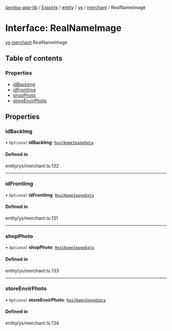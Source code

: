 [laxinba-app-lib](../README.md) / [Exports](../modules.md) / [entity](../modules/entity.md) / [ys](../modules/entity.ys.md) / [merchant](../modules/entity.ys.merchant.md) / RealNameImage

# Interface: RealNameImage

[ys](../modules/entity.ys.md).[merchant](../modules/entity.ys.merchant.md).RealNameImage

## Table of contents

### Properties

- [idBackImg](entity.ys.merchant.RealNameImage.md#idbackimg)
- [idFrontImg](entity.ys.merchant.RealNameImage.md#idfrontimg)
- [shopPhoto](entity.ys.merchant.RealNameImage.md#shopphoto)
- [storeEnvirPhoto](entity.ys.merchant.RealNameImage.md#storeenvirphoto)

## Properties

### idBackImg

• `Optional` **idBackImg**: [`RealNameImageData`](entity.ys.merchant.RealNameImageData.md)

#### Defined in

entity/ys/merchant.ts:132

___

### idFrontImg

• `Optional` **idFrontImg**: [`RealNameImageData`](entity.ys.merchant.RealNameImageData.md)

#### Defined in

entity/ys/merchant.ts:131

___

### shopPhoto

• `Optional` **shopPhoto**: [`RealNameImageData`](entity.ys.merchant.RealNameImageData.md)

#### Defined in

entity/ys/merchant.ts:133

___

### storeEnvirPhoto

• `Optional` **storeEnvirPhoto**: [`RealNameImageData`](entity.ys.merchant.RealNameImageData.md)

#### Defined in

entity/ys/merchant.ts:134
